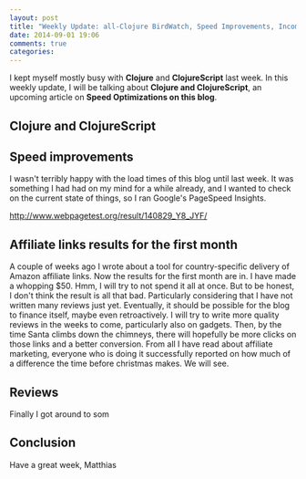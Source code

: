 ```yaml
---
layout: post
title: "Weekly Update: all-Clojure BirdWatch, Speed Improvements, Income"
date: 2014-09-01 19:06
comments: true
categories: 
---
```

I kept myself mostly busy with **Clojure** and **ClojureScript** last week. 
In this weekly update, I will be talking about **Clojure and ClojureScript**, an upcoming article on **Speed Optimizations on this blog**.

<!-- more -->

## Clojure and ClojureScript

## Speed improvements
I wasn't terribly happy with the load times of this blog until last week. It was something I had had on my mind for a while already, and I wanted to check on the current state of things, so I ran Google's PageSpeed Insights.

http://www.webpagetest.org/result/140829_Y8_JYF/

## Affiliate links results for the first month
A couple of weeks ago I wrote about a tool for country-specific delivery of Amazon affiliate links. Now the results for the first month are in. I have made a whopping $50. Hmm, I will try to not spend it all at once. But to be honest, I don't think the result is all that bad. Particularly considering that I have not written many reviews just yet. Eventually, it should be possible for the blog to finance itself, maybe even retroactively. I will try to write more quality reviews in the weeks to come, particularly also on gadgets. Then, by the time Santa climbs down the chimneys, there will hopefully be more clicks on those links and a better conversion. From all I have read about affiliate marketing, everyone who is doing it successfully reported on how much of a difference the time before christmas makes. We will see.

## Reviews
Finally I got around to som

## Conclusion


Have a great week,
Matthias